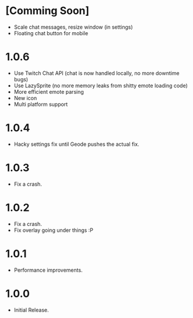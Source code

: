 # [Comming Soon]
- Scale chat messages, resize window (in settings)
- Floating chat button for mobile

# 1.0.6
- Use Twitch Chat API (chat is now handled locally, no more downtime bugs)
- Use LazySprite (no more memory leaks from shitty emote loading code)
- More efficient emote parsing
- New icon
- Multi platform support

# 1.0.4
- Hacky settings fix until Geode pushes the actual fix.

# 1.0.3
- Fix a crash.

# 1.0.2
- Fix a crash.
- Fix overlay going under things :P

# 1.0.1
- Performance improvements.

# 1.0.0
- Initial Release.
